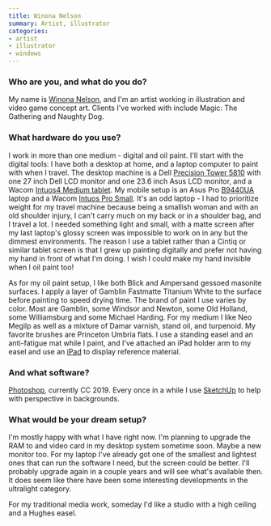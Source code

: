 ```yaml
---
title: Winona Nelson
summary: Artist, illustrator
categories:
- artist
- illustrator
- windows
---
```


### Who are you, and what do you do?

My name is [Winona Nelson](http://www.winonanelsonart.com/ "Winona's website."), and I'm an artist working in illustration and video game concept art. Clients I've worked with include Magic: The Gathering and Naughty Dog.

### What hardware do you use?

I work in more than one medium - digital and oil paint. I'll start with the digital tools: I have both a desktop at home, and a laptop computer to paint with when I travel. The desktop machine is a Dell [Precision Tower 5810][precision-tower-5810] with one 27 inch Dell LCD monitor and one 23.6 inch Asus LCD monitor, and a Wacom [Intuos4 Medium tablet][intuos]. My mobile setup is an Asus Pro [B9440UA][] laptop and a Wacom [Intuos Pro Small][intuos-pro]. It's an odd laptop - I had to prioritize weight for my travel machine because being a smallish woman and with an old shoulder injury, I can't carry much on my back or in a shoulder bag, and I travel a lot. I needed something light and small, with a matte screen after my last laptop's glossy screen was impossible to work on in any but the dimmest environments. The reason I use a tablet rather than a Cintiq or similar tablet screen is that I grew up painting digitally and prefer not having my hand in front of what I'm doing. I wish I could make my hand invisible when I oil paint too!

As for my oil paint setup, I like both Blick and Ampersand gessoed masonite surfaces. I apply a layer of Gamblin Fastmatte Titanium White to the surface before painting to speed drying time. The brand of paint I use varies by color. Most are Gamblin, some Windsor and Newton, some Old Holland, some Williamsburg and some Michael Harding. For my medium I like Neo Megilp as well as a mixture of Damar varnish, stand oil, and turpenoid. My favorite brushes are Princeton Umbria flats. I use a standing easel and an anti-fatigue mat while I paint, and I've attached an iPad holder arm to my easel and use an [iPad][] to display reference material.

### And what software?

[Photoshop][], currently CC 2019. Every once in a while I use [SketchUp][] to help with perspective in backgrounds. 

### What would be your dream setup?

I'm mostly happy with what I have right now. I'm planning to upgrade the RAM to and video card in my desktop system sometime soon. Maybe a new monitor too. For my laptop I've already got one of the smallest and lightest ones that can run the software I need, but the screen could be better. I'll probably upgrade again in a couple years and will see what's available then. It does seem like there have been some interesting developments in the ultralight category. 

For my traditional media work, someday I'd like a studio with a high ceiling and a Hughes easel.

[b9440ua]: https://www.asus.com/us/Commercial-Laptops/ASUSPRO-B9440UA/ "A 14 inch PC laptop."
[intuos-pro]: https://www.wacom.com/en-ca/products/pen-tablets/intuos-pro-medium "A drawing tablet with multi-touch support."
[intuos]: https://www.wacom.com/en-us/products/pen-tablets/intuos "A pen tablet."
[ipad]: https://www.apple.com/ipad/ "A tablet device."
[precision-tower-5810]: https://www.dell.com/ag/business/p/precision-t5810-workstation/pd "A desktop PC."
[photoshop]: https://www.adobe.com/products/photoshop.html "A bitmap image editor."
[sketchup]: https://www.sketchup.com/ "3D modeling software."
